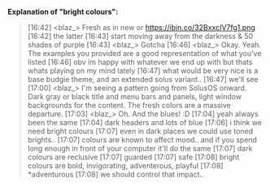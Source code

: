 **Explanation of "bright colours":**

> [16:42] <blaz_> Fresh as in new or https://ibin.co/32BxxcIV7fg1.png
[16:42] <ikey> the latter
[16:43] <ikey> start moving away from the darkness & 50 shades of purple
[16:43] <blaz_> Gotcha
[16:46] <blaz_> Okay. Yeah. The examples you provided are a good representation of what you've listed
[16:46] <ikey> obv im happy with whatever we end up with but thats whats playing on my mind lately
[16:47] <ikey> what would be very nice is a base budgie theme, and an extended solus variant..
[16:47] <ikey> we'll see
[17:00] <blaz_> I'm seeing a pattern going from SolusOS onward. Dark gray or black title and menu bars and panels, light window backgrounds for the content. The fresh colors are a massive departure.
[17:03] <blaz_> Oh. And the blues! :D
[17:04] <ikey> yeah always been the same
[17:04] <ikey> dark headers and lots of blue
[17:06] <ikey> i think we need bright colours
[17:07] <ikey> even in dark places we could use toned brights..
[17:07] <ikey> colours are known to affect mood.. and if you spend long enough in front of your computer it'll do the same
[17:07] <ikey> dark colours are reclusive
[17:07] <ikey> guarded
[17:07] <ikey> safe
[17:08] <ikey> bright colours are bold, invigorating, adventerous, playful
[17:08] <ikey> *adventurous
[17:08] <ikey> we should control that impact..

